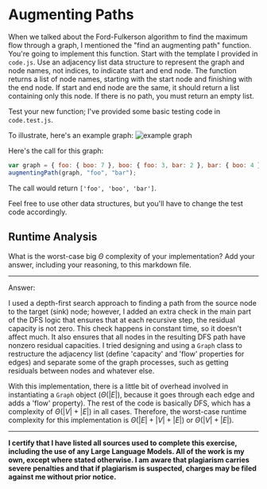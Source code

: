 # Augmenting Paths

When we talked about the Ford-Fulkerson algorithm to find the maximum flow
through a graph, I mentioned the "find an augmenting path" function. You're
going to implement this function. Start with the template I provided in
`code.js`. Use an adjacency list data structure to represent the graph and node
names, not indices, to indicate start and end node. The function returns a list
of node names, starting with the start node and finishing with the end node. If
start and end node are the same, it should return a list containing only this
node. If there is no path, you must return an empty list.

Test your new function; I've provided some basic testing code in `code.test.js`.

To illustrate, here's an example graph:
![example graph](graph.png)

Here's the call for this graph:

```javascript
var graph = { foo: { boo: 7 }, boo: { foo: 3, bar: 2 }, bar: { boo: 4 } };
augmentingPath(graph, "foo", "bar");
```

The call would return `['foo', 'boo', 'bar']`.

Feel free to use other data structures, but you'll have to change the test code
accordingly.

## Runtime Analysis

What is the worst-case big $\Theta$ complexity of your implementation? Add your
answer, including your reasoning, to this markdown file.

---

Answer:

I used a depth-first search approach to finding a path from the source node to the target (sink) node; however, I added an extra check in the main part of the DFS logic that ensures that at each recursive step, the residual capacity is not zero. This check happens in constant time, so it doesn't affect much. It also ensures that all nodes in the resulting DFS path have nonzero residual capacities. I tried designing and using a `Graph` class to restructure the adjacency list (define 'capacity' and 'flow' properties for edges) and separate some of the graph processes, such as getting residuals between nodes and whatever else.

With this implementation, there is a little bit of overhead involved in instantiating a `Graph` object ($\Theta(|E|)$, because it goes through each edge and adds a 'flow' property). The rest of the code is basically DFS, which has a complexity of $\Theta(|V| + |E|)$ in all cases. Therefore, the worst-case runtime complexity for this implementation is $\Theta(|E| + |V| + |E|)$ or $\Theta(|V| + |E|)$.

---

**I certify that I have listed all sources used to complete this exercise, including the use
of any Large Language Models. All of the work is my own, except where stated
otherwise. I am aware that plagiarism carries severe penalties and that if plagiarism is
suspected, charges may be filed against me without prior notice.**
